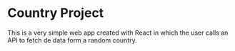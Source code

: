 # Country Project

This is a very simple web app created with React in which the user calls an API to fetch de data form a random country.


